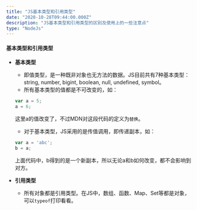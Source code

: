 ```yaml
---
title: "JS基本类型和引用类型"
date: "2020-10-28T09:44:00.000Z"
description: "JS基本类型和引用类型的区别及使用上的一些注意点"
type: "NodeJs"
---
```


#### 基本类型和引用类型

* **基本类型**
  * 即值类型，是一种既非对象也无方法的数据。JS目前共有7种基本类型：string, number, bigint, boolean, null, undefined, symbol。
  * 所有基本类型的值都是不可改变的，如：
  ```javascript
  var a = 5;
  a = 6;
  ```
  这里a的值改变了，不过MDN对这段代码的定义为`替换`。
  * 对于基本类型，JS采用的是传值调用，即传递副本，如：
  ```javascript
  var a = 'abc';
  b = a;
  ```
  上面代码中，b得到的是一个新副本，所以无论a和b如何改变，都不会影响到对方。

* **引用类型**
  * 所有对象都是引用类型。在JS中，数组、函数、Map、Set等都是对象，可以`typeof`打印看看。